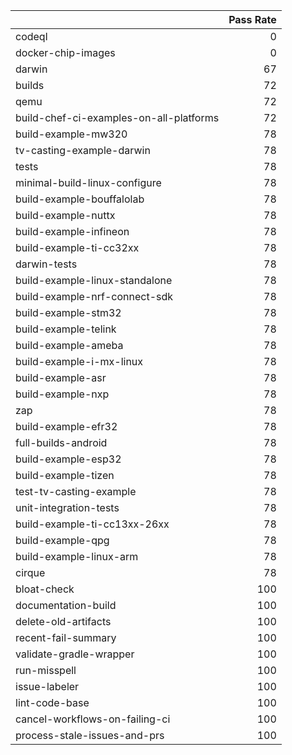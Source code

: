 |                                         |   Pass Rate |
|:----------------------------------------|------------:|
| codeql                                  |           0 |
| docker-chip-images                      |           0 |
| darwin                                  |          67 |
| builds                                  |          72 |
| qemu                                    |          72 |
| build-chef-ci-examples-on-all-platforms |          72 |
| build-example-mw320                     |          78 |
| tv-casting-example-darwin               |          78 |
| tests                                   |          78 |
| minimal-build-linux-configure           |          78 |
| build-example-bouffalolab               |          78 |
| build-example-nuttx                     |          78 |
| build-example-infineon                  |          78 |
| build-example-ti-cc32xx                 |          78 |
| darwin-tests                            |          78 |
| build-example-linux-standalone          |          78 |
| build-example-nrf-connect-sdk           |          78 |
| build-example-stm32                     |          78 |
| build-example-telink                    |          78 |
| build-example-ameba                     |          78 |
| build-example-i-mx-linux                |          78 |
| build-example-asr                       |          78 |
| build-example-nxp                       |          78 |
| zap                                     |          78 |
| build-example-efr32                     |          78 |
| full-builds-android                     |          78 |
| build-example-esp32                     |          78 |
| build-example-tizen                     |          78 |
| test-tv-casting-example                 |          78 |
| unit-integration-tests                  |          78 |
| build-example-ti-cc13xx-26xx            |          78 |
| build-example-qpg                       |          78 |
| build-example-linux-arm                 |          78 |
| cirque                                  |          78 |
| bloat-check                             |         100 |
| documentation-build                     |         100 |
| delete-old-artifacts                    |         100 |
| recent-fail-summary                     |         100 |
| validate-gradle-wrapper                 |         100 |
| run-misspell                            |         100 |
| issue-labeler                           |         100 |
| lint-code-base                          |         100 |
| cancel-workflows-on-failing-ci          |         100 |
| process-stale-issues-and-prs            |         100 |